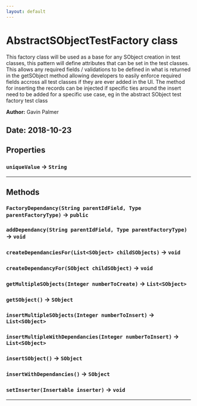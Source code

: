 ```yaml
---
layout: default
---
```

# AbstractSObjectTestFactory class

This factory class will be used as a base for any SObject creation in test classes, this pattern will define attributes that can be set in the test classes. This allows any required fields / validations to be defined in what is returned in the getSObject method allowing developers to easily enforce required fields accross all test classes if they are ever added in the UI. The method for inserting the records can be injected if specific ties around the insert need to be added for a specific use case, eg in the abstract SObject test factory test class


**Author:** Gavin Palmer

**Date:** 2018-10-23
---
## Properties

### `uniqueValue` → `String`

---
## Methods
### `FactoryDependancy(String parentIdField, Type parentFactoryType)` → `public`
### `addDependancy(String parentIdField, Type parentFactoryType)` → `void`
### `createDependanciesFor(List<SObject> childSObjects)` → `void`
### `createDependancyFor(SObject childSObject)` → `void`
### `getMultipleSObjects(Integer numberToCreate)` → `List<SObject>`
### `getSObject()` → `SObject`
### `insertMultipleSObjects(Integer numberToInsert)` → `List<SObject>`
### `insertMultipleWithDependancies(Integer numberToInsert)` → `List<SObject>`
### `insertSObject()` → `SObject`
### `insertWithDependancies()` → `SObject`
### `setInserter(Insertable inserter)` → `void`
---
